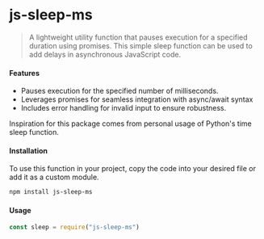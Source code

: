 # js-sleep-ms
> A lightweight utility function that pauses execution for a specified duration using promises. This simple sleep function can be used to add delays in asynchronous JavaScript code.

#### Features
- Pauses execution for the specified number of milliseconds.
- Leverages promises for seamless integration with async/await syntax
- Includes error handling for invalid input to ensure robustness. 

Inspiration for this package comes from personal usage of Python's time sleep function.


#### Installation
To use this function in your project, copy the code into your desired file or add it as a custom module.

```bash
npm install js-sleep-ms
```

#### Usage
```javascript
const sleep = require("js-sleep-ms")
```
